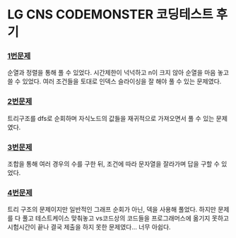 # LG CNS CODEMONSTER 코딩테스트 후기

### [1번문제](./codemonster1.py)

순열과 정렬을 통해 풀 수 있었다. 시간제한이 넉넉하고 n이 크지 않아 순열을 마음 놓고 쓸 수 있었다. 여러 조건들을 토대로 인덱스 슬라이싱을 잘 해야 풀 수 있는 문제였다.

### [2번문제](./codemonster2.py)

트리구조를 dfs로 순회하며 자식노드의 값들을 재귀적으로 가져오면서 풀 수 있는 문제였다.

### [3번문제](./codemonster3.py)

조합을 통해 여러 경우의 수를 구한 뒤, 조건에 따라 문자열을 잘라가며 답을 구할 수 있었다. 

### [4번문제](./codemonster4.py)

트리 구조의 문제이지만 일반적인 그래프 순회가 아닌, 덱을 사용해 풀었다. 하지만 문제를 다 풀고 테스트케이스 맞춰놓고 vs코드상의 코드들을 프로그래머스에 옮기지 못하고 시험시간이 끝나 결국 제출을 하지 못한 문제였다... 너무 아쉽다.
